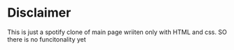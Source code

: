 # Disclaimer

This is just a spotify clone of main page wriiten only with HTML and css. SO there is no funcitonality yet
